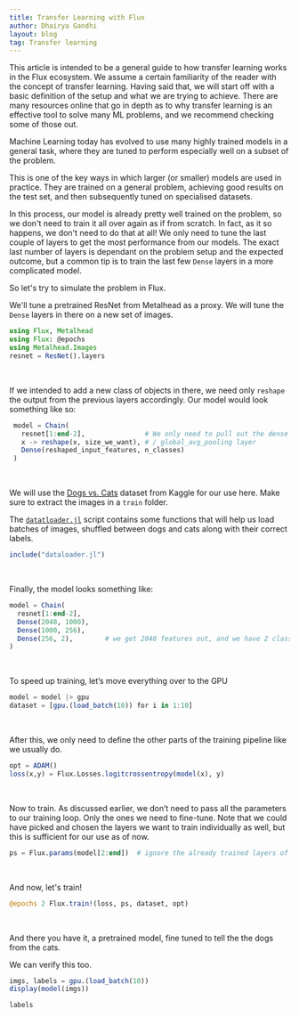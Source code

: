 ```yaml
---
title: Transfer Learning with Flux
author: Dhairya Gandhi
layout: blog
tag: Transfer learning
---
```


This article is intended to be a general guide to how transfer learning works in the Flux ecosystem. We assume a certain familiarity of the reader with the concept of transfer learning. Having said that, we will start off with a basic definition of the setup and what we are trying to achieve. There are many resources online that go in depth as to why transfer learning is an effective tool to solve many ML problems, and we recommend checking some of those out.

Machine Learning today has evolved to use many highly trained models in a general task, where they are tuned to perform especially well on a subset of the problem.

This is one of the key ways in which larger (or smaller) models are used in practice. They are trained on a general problem, achieving good results on the test set, and then subsequently tuned on specialised datasets.

In this process, our model is already pretty well trained on the problem, so we don't need to train it all over again as if from scratch. In fact, as it so happens, we don't need to do that at all! We only need to tune the last couple of layers to get the most performance from our models. The exact last number of layers is dependant on the problem setup and the expected outcome, but a common tip is to train the last few `Dense` layers in a more complicated model.

So let's try to simulate the problem in Flux.

We'll tune a pretrained ResNet from Metalhead as a proxy. We will tune the `Dense` layers in there on a new set of images.

```julia
using Flux, Metalhead
using Flux: @epochs
using Metalhead.Images
resnet = ResNet().layers
```
<br>

If we intended to add a new class of objects in there, we need only `reshape` the output from the previous layers accordingly.
Our model would look something like so:

```julia
 model = Chain(
   resnet[1:end-2],               # We only need to pull out the dense layer in here
   x -> reshape(x, size_we_want), # / global_avg_pooling layer
   Dense(reshaped_input_features, n_classes)
 )
```
<br>

We will use the [Dogs vs. Cats](https://www.kaggle.com/c/dogs-vs-cats/data) dataset from Kaggle for our use here.
Make sure to extract the images in a `train` folder.

The [`datatloader.jl`](https://github.com/FluxML/model-zoo/blob/master/tutorials/transfer_learning/dataloader.jl) script contains some functions that will help us load batches of images, shuffled between dogs and cats along with their correct labels.

```julia
include("dataloader.jl")
```
<br>

Finally, the model looks something like:

```julia
model = Chain(
  resnet[1:end-2],
  Dense(2048, 1000),  
  Dense(1000, 256),
  Dense(256, 2),        # we get 2048 features out, and we have 2 classes
)
```
<br>

To speed up training, let’s move everything over to the GPU

```julia
model = model |> gpu
dataset = [gpu.(load_batch(10)) for i in 1:10]
```
<br>

After this, we only need to define the other parts of the training pipeline like we usually do.

```julia
opt = ADAM()
loss(x,y) = Flux.Losses.logitcrossentropy(model(x), y)
```
<br>

Now to train. As discussed earlier, we don’t need to pass all the parameters to our training loop. Only the ones we need to fine-tune. Note that we could have picked and chosen the layers we want to train individually as well, but this is sufficient for our use as of now.

```julia
ps = Flux.params(model[2:end])  # ignore the already trained layers of the ResNet
```
<br>

And now, let's train!

```julia
@epochs 2 Flux.train!(loss, ps, dataset, opt)
```
<br>

And there you have it, a pretrained model, fine tuned to tell the the dogs from the cats.

We can verify this too.

```julia
imgs, labels = gpu.(load_batch(10))
display(model(imgs))

labels
```
<br>
